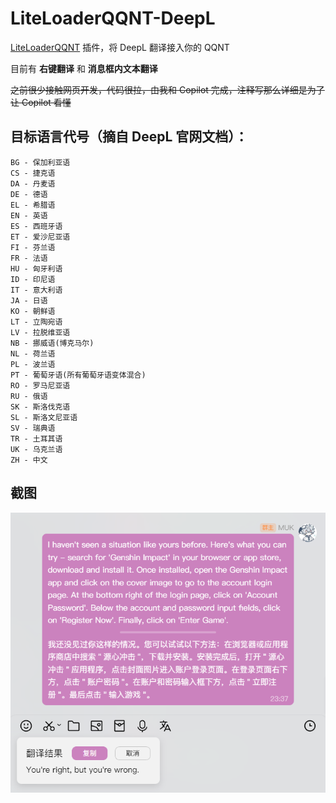 # LiteLoaderQQNT-DeepL

[LiteLoaderQQNT](https://github.com/mo-jinran/LiteLoaderQQNT) 插件，将 DeepL 翻译接入你的 QQNT

目前有 **右键翻译** 和 **消息框内文本翻译**

~~之前很少接触网页开发，代码很拉，由我和 Copilot 完成，注释写那么详细是为了让 Copilot 看懂~~

## 目标语言代号（摘自 DeepL 官网文档）：
``` text
BG - 保加利亚语
CS - 捷克语
DA - 丹麦语
DE - 德语
EL - 希腊语 
EN - 英语
ES - 西班牙语
ET - 爱沙尼亚语
FI - 芬兰语
FR - 法语
HU - 匈牙利语
ID - 印尼语
IT - 意大利语
JA - 日语
KO - 朝鲜语
LT - 立陶宛语
LV - 拉脱维亚语
NB - 挪威语(博克马尔)
NL - 荷兰语
PL - 波兰语
PT - 葡萄牙语(所有葡萄牙语变体混合)
RO - 罗马尼亚语
RU - 俄语
SK - 斯洛伐克语
SL - 斯洛文尼亚语
SV - 瑞典语
TR - 土耳其语
UK - 乌克兰语
ZH - 中文
```

## 截图
![截图](./res/screenshots/1.png)